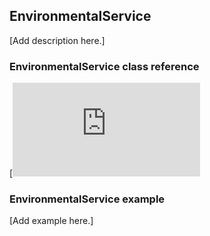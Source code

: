 ## EnvironmentalService

[Add description here.]

### EnvironmentalService class reference

[![View code](https://os.mbed.com/docs/v5.8/mbed-os-api-doxy/class_environmental_service.html)

### EnvironmentalService example

[Add example here.]
